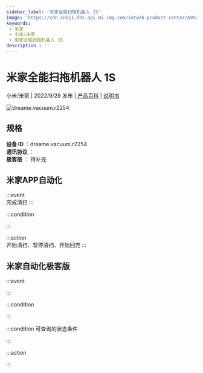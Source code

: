 ```yaml
---
sidebar_label: '米家全能扫拖机器人 1S'
image: 'https://cdn.cnbj1.fds.api.mi-img.com/iotweb-product-center/695df0b1ba772c8d8d38860474c156f1_1663559669654.png?GalaxyAccessKeyId=AKVGLQWBOVIRQ3XLEW&Expires=9223372036854775807&Signature=NUSMch22U2Qdz5EefsmBfu18t7Q='
keywords: 
 - 米家
 - 小米/米家
 - 米家全能扫拖机器人 1S
description : ''
---
```

# 米家全能扫拖机器人 1S

小米/米家 | 2022/9/29 发布 | [产品百科](https://home.mi.com/webapp/content/baike/product/index.html?model=dreame.vacuum.r2254/) | [说明书](https://home.mi.com/views/introduction.html?model=dreame.vacuum.r2254&region=cn)

![dreame.vacuum.r2254](https://cdn.cnbj1.fds.api.mi-img.com/iotweb-product-center/695df0b1ba772c8d8d38860474c156f1_1663559669654.png?GalaxyAccessKeyId=AKVGLQWBOVIRQ3XLEW&Expires=9223372036854775807&Signature=NUSMch22U2Qdz5EefsmBfu18t7Q=)

## 规格  
> 
**设备 ID** ：dreame.vacuum.r2254  
**通讯协议** ：  
**极客版**  ： 待补充 


## 米家APP自动化  

:::event  
完成清扫
:::

:::condition  

:::

:::action   
开始清扫、暂停清扫、开始回充
:::

## 米家自动化极客版  

:::event  

:::

:::condition  

:::

:::condition 可查询的状态条件  

:::

:::action  

:::

        
